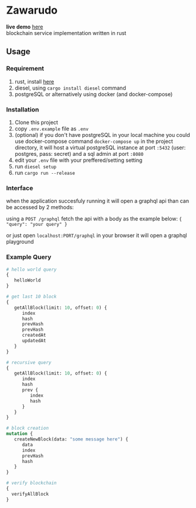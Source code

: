 # Zawarudo
**live demo** [here](https://blockchain-danu.herokuapp.com/graphql)   
blockchain service implementation written in rust

## Usage

### Requirement

1. rust, install [here](https://rustup.rs/)
2. diesel, using `cargo install diesel` command
3. postgreSQL or alternatively using docker (and docker-compose)

### Installation

1. Clone this project
2. copy `.env.example` file as `.env`
3. (optional) if you don't have postgreSQL in your local machine you could use docker-compose command
   `docker-compose up` in the project directory, it will host a virtual postgreSQL instance at port `:5432` (user: postgres, pass: secret)
   and a sql admin at port `:8080`
4. edit your `.env` file with your preffered/setting setting
5. run `diesel setup`
6. run `cargo run --release`

### Interface

when the application succesfuly running it will open a graphql api than can be accessed by 2 methods:

using a `POST /graphql` fetch the api with a body as the example below:
`{ "query": "your query" }`

or just open `localhost:PORT/graphql` in your browser it will open a graphql playground

### Example Query

```graphql
# hello world query
{
   helloWorld
}
```

```graphql
# get last 10 block
{
   getAllBlock(limit: 10, offset: 0) {
      index
      hash
      prevHash
      prevHash
      createdAt
      updatedAt
   }
}
```

```graphql
# recursive query
{
   getAllBlock(limit: 10, offset: 0) {
      index
      hash
      prev {
         index
         hash
      } 
   }
}
```

```graphql
# block creation
mutation {
   createNewBlock(data: "some message here") {
      data
      index
      prevHash
      hash
   }
}
```

```graphql
# verify blockchain
{
  verifyAllBlock
}
```
